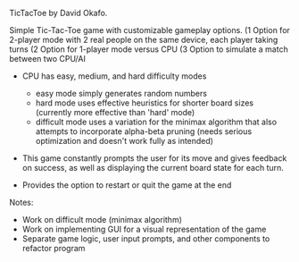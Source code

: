 TicTacToe by David Okafo.

Simple Tic-Tac-Toe game with customizable gameplay options.
(1 Option for 2-player mode with 2 real people on the same device, each player taking turns
(2 Option for 1-player mode versus CPU
(3 Option to simulate a match between two CPU/AI

- CPU has easy, medium, and hard difficulty modes
  - easy mode simply generates random numbers
  - hard mode uses effective heuristics for shorter board sizes (currently more effective than 'hard' mode)
  - difficult mode uses a variation for the minimax algorithm that also attempts to incorporate alpha-beta pruning (needs serious optimization and doesn't work fully as intended)
  

- This game constantly prompts the user for its move and gives feedback on success, as well as displaying the current board state for each turn.
- Provides the option to restart or quit the game at the end


Notes:
- Work on difficult mode (minimax algorithm)
- Work on implementing GUI for a visual representation of the game
- Separate game logic, user input prompts, and other components to refactor program

